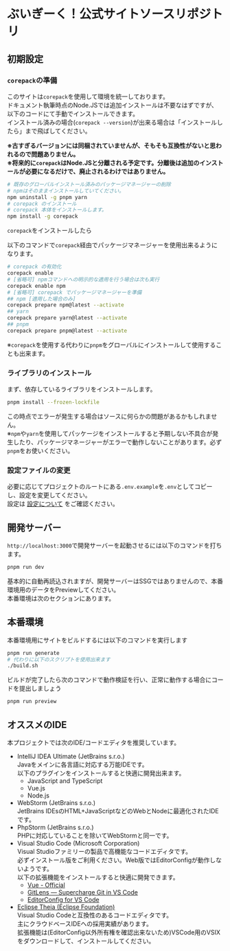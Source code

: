 # ぶいぎーく！公式サイトソースリポジトリ

## 初期設定

### `corepack`の準備

このサイトは`corepack`を使用して環境を統一しております。  
ドキュメント執筆時点のNode.JSでは追加インストールは不要なはずですが、以下のコードにて手動でインストールできます。  
インストール済みの場合(`corepack --version`)が出来る場合は「インストールしたら」まで飛ばしてください。

**※古すぎるバージョンには同梱されていませんが、そもそも互換性がないと思われるので問題ありません。**  
**※将来的に`corepack`はNode.JSと分離される予定です。分離後は追加のインストールが必要になるだけで、廃止されるわけではありません。**

```bash
# 既存のグローバルインストール済みのパッケージマネージャーの削除
# npmはそのままインストールしていてください。
npm uninstall -g pnpm yarn
# corepack のインストール
# corepack 本体をインストールします。
npm install -g corepack
```

`corepack`をインストールしたら

以下のコマンドで`corepack`経由でパッケージマネージャーを使用出来るようになります。

```bash
# corepack の有効化
corepack enable
# [省略可] npmコマンドへの明示的な適用を行う場合は次も実行
corepack enable npm
# [省略可] corepack でパッケージマネージャーを準備
## npm [適用した場合のみ]
corepack prepare npm@latest --activate
## yarn
corepack prepare yarn@latest --activate
## pnpm
corepack prepare pnpm@latest --activate
```

※`corepack`を使用する代わりに`pnpm`をグローバルにインストールして使用することも出来ます。

### ライブラリのインストール

まず、依存しているライブラリをインストールします。

```bash
pnpm install --frozen-lockfile
```

この時点でエラーが発生する場合はソースに何らかの問題があるかもしれません。  
※`npm`や`yarn`を使用してパッケージをインストールすると予期しない不具合が発生したり、パッケージマネージャーがエラーで動作しないことがあります。必ず`pnpm`をお使いください。

### 設定ファイルの変更

必要に応じてプロジェクトのルートにある`.env.example`を`.env`としてコピーし、設定を変更してください。  
設定は [設定について](/docs/configurations/index.md) をご確認ください。

## 開発サーバー

`http://localhost:3000`で開発サーバーを起動させるには以下のコマンドを打ちます。

```bash
pnpm run dev
```

基本的に自動再読込されますが、開発サーバーはSSGではありませんので、本番環境用のデータをPreviewしてください。  
本番環境は次のセクションにあります。

## 本番環境

本番環境用にサイトをビルドするには以下のコマンドを実行します

```bash
pnpm run generate
# 代わりに以下のスクリプトを使用出来ます
./build.sh
```

ビルドが完了したら次のコマンドで動作検証を行い、正常に動作する場合にコードを提出しましょう

```bash
pnpm run preview
```

## オススメのIDE

本プロジェクトでは次のIDE/コードエディタを推奨しています。

- IntelliJ IDEA Ultimate (JetBrains s.r.o.)  
  Javaをメインに各言語に対応する万能IDEです。  
  以下のプラグインをインストールすると快適に開発出来ます。
	- JavaScript and TypeScript
	- Vue.js
	- Node.js
- WebStorm (JetBrains s.r.o.)  
  JetBrains IDEsのHTML+JavaScriptなどのWebとNodeに最適化されたIDEです。
- PhpStorm (JetBrains s.r.o.)  
  PHPに対応していることを除いてWebStormと同一です。
- Visual Studio Code (Microsoft Corporation)  
  Visual Studioファミリーの製品で高機能なコードエディタです。  
  必ずインストール版をご利用ください。Web版ではEditorConfigが動作しないようです。  
  以下の拡張機能をインストールすると快適に開発できます。
	- [Vue - Official](https://marketplace.visualstudio.com/items?itemName=Vue.volar)
	- [GitLens — Supercharge Git in VS Code](https://marketplace.visualstudio.com/items?itemName=eamodio.gitlens)
	- [EditorConfig for VS Code](https://marketplace.visualstudio.com/items?itemName=EditorConfig.EditorConfig)
- [Eclipse Theia (Eclipse Foundation)](https://theia-ide.org/)  
  Visual Studio Codeと互換性のあるコードエディタです。  
  主にクラウドベースIDEへの採用実績があります。  
  拡張機能は(EditorConfig以外所有権を確認出来ないため)VSCode用のVSIXをダウンロードして、インストールしてください。

